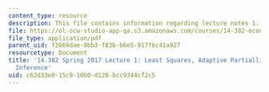 ```yaml
---
content_type: resource
description: This file contains information regarding lecture notes 1.
file: https://ol-ocw-studio-app-qa.s3.amazonaws.com/courses/14-382-econometrics-spring-2017/c62d33e015c910b0d126bcc9344cf2c5_MIT14_382S17_lec1.pdf
file_type: application/pdf
parent_uid: f2669dae-9bb3-f83b-b6e5-917fbc41a927
resourcetype: Document
title: '14.382 Spring 2017 Lecture 1: Least Squares, Adaptive Partialling Out, Simultaneous
  Inference'
uid: c62d33e0-15c9-10b0-d126-bcc9344cf2c5
---
```


